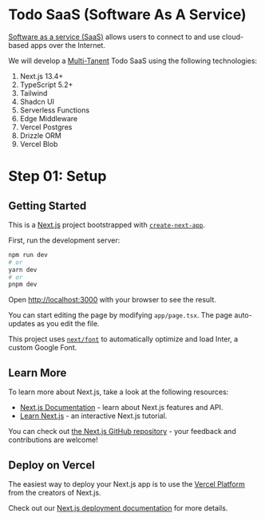 # Todo SaaS (Software As A Service)

[Software as a service (SaaS)](https://en.wikipedia.org/wiki/Software_as_a_service) allows users to connect to and use cloud-based apps over the Internet.

We will develop a [Multi-Tanent](https://www.digitalguardian.com/blog/saas-single-tenant-vs-multi-tenant-whats-difference) Todo SaaS using the following technologies:

1. Next.js 13.4+
2. TypeScript 5.2+
3. Tailwind 
4. Shadcn UI
5. Serverless Functions
6. Edge Middleware
7. Vercel Postgres
8. Drizzle ORM
7. Vercel Blob


# Step 01: Setup



## Getting Started

This is a [Next.js](https://nextjs.org/) project bootstrapped with [`create-next-app`](https://github.com/vercel/next.js/tree/canary/packages/create-next-app).


First, run the development server:

```bash
npm run dev
# or
yarn dev
# or
pnpm dev
```

Open [http://localhost:3000](http://localhost:3000) with your browser to see the result.

You can start editing the page by modifying `app/page.tsx`. The page auto-updates as you edit the file.

This project uses [`next/font`](https://nextjs.org/docs/basic-features/font-optimization) to automatically optimize and load Inter, a custom Google Font.

## Learn More

To learn more about Next.js, take a look at the following resources:

- [Next.js Documentation](https://nextjs.org/docs) - learn about Next.js features and API.
- [Learn Next.js](https://nextjs.org/learn) - an interactive Next.js tutorial.

You can check out [the Next.js GitHub repository](https://github.com/vercel/next.js/) - your feedback and contributions are welcome!

## Deploy on Vercel

The easiest way to deploy your Next.js app is to use the [Vercel Platform](https://vercel.com/new?utm_medium=default-template&filter=next.js&utm_source=create-next-app&utm_campaign=create-next-app-readme) from the creators of Next.js.

Check out our [Next.js deployment documentation](https://nextjs.org/docs/deployment) for more details.
